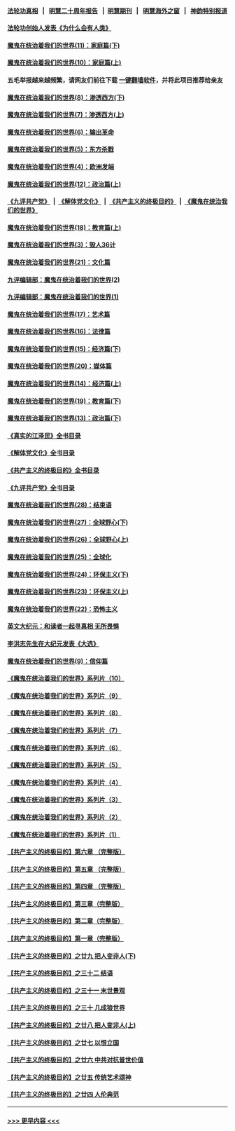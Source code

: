 #### [法轮功真相](https://github.com/gfw-breaker/truth/blob/master/README.md?t=0) &nbsp;&nbsp;|&nbsp;&nbsp; [明慧二十周年报告](https://github.com/gfw-breaker/mh-reports/blob/master/README.md?t=0) &nbsp;&nbsp;|&nbsp;&nbsp;[明慧期刊](https://github.com/gfw-breaker/mh-qikan) &nbsp;&nbsp;|&nbsp;&nbsp; [明慧海外之窗](https://github.com/gfw-breaker/mh-news/blob/master/README.md?t=0) &nbsp;&nbsp;|&nbsp;&nbsp; [神韵特别报道](https://github.com/gfw-breaker/mh-news/blob/master/shenyun.md?t=0)
#### [法轮功创始人发表《为什么会有人类》](../pages/nsc422/n13912117.md?t=03100944) 
#### [魔鬼在统治着我们的世界(11)：家庭篇(下)](../pages/nsc422/n10440961.md?t=03100944) 
#### [魔鬼在统治着我们的世界(10)：家庭篇(上)](../pages/nsc422/n10435448.md?t=03100944) 
#### 五毛举报越来越频繁，请网友们前往下载 [一键翻墙软件](https://github.com/gfw-breaker/ssr-accounts)，并将此项目推荐给亲友
#### [魔鬼在统治着我们的世界(8)：渗透西方(下)](../pages/nsc422/n10429603.md?t=03100944) 
#### [魔鬼在统治着我们的世界(7)：渗透西方(上)](../pages/nsc422/n10426013.md?t=03100944) 
#### [魔鬼在统治着我们的世界(6)：输出革命](../pages/nsc422/n10421536.md?t=03100944) 
#### [魔鬼在统治着我们的世界(5)：东方杀戮](../pages/nsc422/n10417707.md?t=03100944) 
#### [魔鬼在统治着我们的世界(4)：欧洲发端](../pages/nsc422/n10414890.md?t=03100944) 
#### [魔鬼在统治着我们的世界(12)：政治篇(上)](../pages/nsc422/n10444576.md?t=03100944) 
#### [《九评共产党》](https://github.com/begood0513/9ping.md/blob/master/README.md) &nbsp;|&nbsp; [《解体党文化》](../../../../jtdwh.md/blob/master/README.md)  &nbsp;|&nbsp; [《共产主义的终极目的》](../../../../gczydzjmd.md/blob/master/README.md) &nbsp;|&nbsp; [《魔鬼在统治我们的世界》](../../../../mgztzwmdsj.md/blob/master/README.md) 
#### [魔鬼在统治着我们的世界(18)：教育篇(上)](../pages/nsc422/n10526970.md?t=03100944) 
#### [魔鬼在统治着我们的世界(3)：毁人36计](../pages/nsc422/n10411583.md?t=03100944) 
#### [魔鬼在统治着我们的世界(21)：文化篇](../pages/nsc422/n10597706.md?t=03100944) 
#### [九评编辑部：魔鬼在统治着我们的世界(2)](../pages/nsc422/n10410036.md?t=03100944) 
#### [九评编辑部：魔鬼在统治着我们的世界(1)](../pages/nsc422/n10406825.md?t=03100944) 
#### [魔鬼在统治着我们的世界(17)：艺术篇](../pages/nsc422/n10499093.md?t=03100944) 
#### [魔鬼在统治着我们的世界(16)：法律篇](../pages/nsc422/n10485969.md?t=03100944) 
#### [魔鬼在统治着我们的世界(15)：经济篇(下)](../pages/nsc422/n10469975.md?t=03100944) 
#### [魔鬼在统治着我们的世界(20)：媒体篇](../pages/nsc422/n10586579.md?t=03100944) 
#### [魔鬼在统治着我们的世界(14)：经济篇(上)](../pages/nsc422/n10457370.md?t=03100944) 
#### [魔鬼在统治着我们的世界(19)：教育篇(下)](../pages/nsc422/n10564808.md?t=03100944) 
#### [魔鬼在统治着我们的世界(13)：政治篇(下)](../pages/nsc422/n10448270.md?t=03100944) 
#### [《真实的江泽民》全书目录](../pages/nsc422/n13721399.md?t=03100944) 
#### [《解体党文化》全书目录](../pages/nsc422/n13721157.md?t=03100944) 
#### [《共产主义的终极目的》全书目录](../pages/nsc422/n13721048.md?t=03100944) 
#### [《九评共产党》全书目录](../pages/nsc422/n13708085.md?t=03100944) 
#### [魔鬼在统治着我们的世界(28)：结束语](../pages/nsc422/n10936246.md?t=03100944) 
#### [魔鬼在统治着我们的世界(27)：全球野心(下)](../pages/nsc422/n10928319.md?t=03100944) 
#### [魔鬼在统治着我们的世界(26)：全球野心(上)](../pages/nsc422/n10900318.md?t=03100944) 
#### [魔鬼在统治着我们的世界(25)：全球化](../pages/nsc422/n10788205.md?t=03100944) 
#### [魔鬼在统治着我们的世界(24)：环保主义(下)](../pages/nsc422/n10695307.md?t=03100944) 
#### [魔鬼在统治着我们的世界(23)：环保主义(上)](../pages/nsc422/n10688613.md?t=03100944) 
#### [魔鬼在统治着我们的世界(22)：恐怖主义](../pages/nsc422/n10614727.md?t=03100944) 
#### [英文大纪元：和读者一起寻真相 无所畏惧](../pages/nsc422/n12542027.md?t=03100944) 
#### [李洪志先生在大纪元发表《大选》](../pages/nsc422/n12534746.md?t=03100944) 
#### [魔鬼在统治着我们的世界(9)：信仰篇](../pages/nsc422/n10432159.md?t=03100944) 
#### [《魔鬼在统治着我们的世界》系列片（10）](../pages/nsc422/n12292670.md?t=03100944) 
#### [《魔鬼在统治着我们的世界》系列片（9）](../pages/nsc422/n12290859.md?t=03100944) 
#### [《魔鬼在统治着我们的世界》系列片（8）](../pages/nsc422/n12287445.md?t=03100944) 
#### [《魔鬼在统治着我们的世界》系列片（7）](../pages/nsc422/n12283425.md?t=03100944) 
#### [《魔鬼在统治着我们的世界》系列片（6）](../pages/nsc422/n12282314.md?t=03100944) 
#### [《魔鬼在统治着我们的世界》系列片（5）](../pages/nsc422/n12281419.md?t=03100944) 
#### [《魔鬼在统治着我们的世界》系列片（4）](../pages/nsc422/n12274024.md?t=03100944) 
#### [《魔鬼在统治着我们的世界》系列片（3）](../pages/nsc422/n12271322.md?t=03100944) 
#### [《魔鬼在统治着我们的世界》系列片（2）](../pages/nsc422/n12269049.md?t=03100944) 
#### [《魔鬼在统治着我们的世界》系列片（1）](../pages/nsc422/n12267575.md?t=03100944) 
#### [【共产主义的终极目的】第六章 （完整版）](../pages/nsc422/n11428913.md?t=03100944) 
#### [【共产主义的终极目的】第五章 （完整版）](../pages/nsc422/n11428912.md?t=03100944) 
#### [【共产主义的终极目的】第四章 （完整版）](../pages/nsc422/n11428907.md?t=03100944) 
#### [【共产主义的终极目的】第三章（完整版）](../pages/nsc422/n11428848.md?t=03100944) 
#### [【共产主义的终极目的】第二章（完整版）](../pages/nsc422/n11428831.md?t=03100944) 
#### [【共产主义的终极目的】第一章（完整版）](../pages/nsc422/n11417651.md?t=03100944) 
#### [【共产主义的终极目的】之廿九 把人变非人(下)](../pages/nsc422/n11344140.md?t=03100944) 
#### [【共产主义的终极目的】之三十二 结语](../pages/nsc422/n11360535.md?t=03100944) 
#### [【共产主义的终极目的】之三十一 末世景观](../pages/nsc422/n11351129.md?t=03100944) 
#### [【共产主义的终极目的】之三十 几成狼世界](../pages/nsc422/n11348280.md?t=03100944) 
#### [【共产主义的终极目的】之廿八 把人变非人(上)](../pages/nsc422/n11340492.md?t=03100944) 
#### [【共产主义的终极目的】之廿七 以恨立国](../pages/nsc422/n11336944.md?t=03100944) 
#### [【共产主义的终极目的】之廿六 中共对抗普世价值](../pages/nsc422/n11324785.md?t=03100944) 
#### [【共产主义的终极目的】之廿五 传统艺术颂神](../pages/nsc422/n11296396.md?t=03100944) 
#### [【共产主义的终极目的】之廿四 人伦典范](../pages/nsc422/n11296397.md?t=03100944) 

----
#### [ >>> 更早内容 <<< ](../indexes/nsc422-earlier.md)
